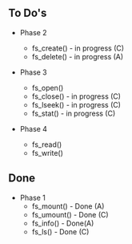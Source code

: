 ## To Do's

  
* Phase 2
  * fs_create() - in progress (C)
  * fs_delete() - in progress (A)
  
* Phase 3
  * fs_open() 
  * fs_close() - in progress (C)
  * fs_lseek() - in progress (C)
  * fs_stat() - in progress (C)

* Phase 4
  * fs_read() 
  * fs_write()
  
## Done 
* Phase 1
  * fs_mount() - Done (A)
  * fs_umount() - Done (C)
  * fs_info() - Done(A)
  * fs_ls() - Done (C)
